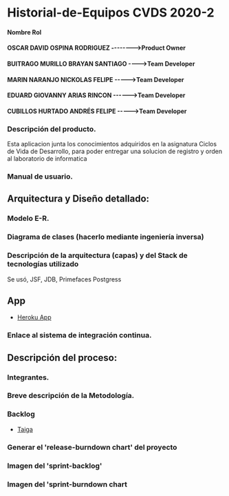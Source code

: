 # Historial-de-Equipos CVDS  2020-2


####    Nombre                                Rol
####    OSCAR DAVID OSPINA RODRIGUEZ -------->Product Owner
####    BUITRAGO MURILLO BRAYAN SANTIAGO ---->Team Developer
####    MARIN NARANJO NICKOLAS FELIPE   ----->Team Developer
####    EDUARD GIOVANNY ARIAS RINCON   ------>Team Developer
####    CUBILLOS HURTADO ANDRÉS FELIPE  ----->Team Developer
    

### Descripción del producto.
Esta aplicacion junta los conocimientos adquiridos en la asignatura Ciclos de Vida de Desarrollo, para poder entregar una solucion de registro y orden al laboratorio de informatica

### Manual de usuario.

## Arquitectura y Diseño detallado:
### Modelo E-R.

### Diagrama de clases (hacerlo mediante ingeniería inversa)

### Descripción de la arquitectura (capas) y del Stack de tecnologías utilizado 
Se usó, JSF, JDB, Primefaces Postgress

## App
- [Heroku App](https://historial-equipos.herokuapp.com/)

### Enlace al sistema de integración continua.


## Descripción del proceso:
### Integrantes.
### Breve descripción de la Metodología.

### Backlog
- [Taiga](https://tree.taiga.io/project/mysticunios1998-historial-de-equipos-labinfo/backlog)

### Generar el 'release-burndown chart' del proyecto

### Imagen del 'sprint-backlog'
### Imagen del 'sprint-burndown chart


